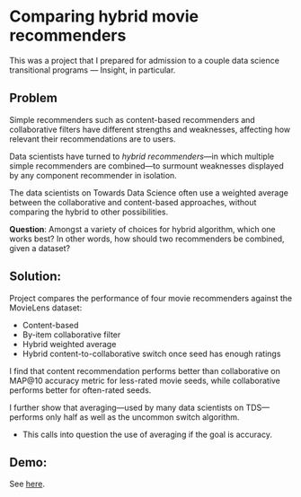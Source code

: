 # Comparing hybrid movie recommenders

This was a project that I prepared for admission to a couple data science transitional programs — Insight, in particular.

## Problem

Simple recommenders such as content-based recommenders and collaborative filters have different strengths and weaknesses, affecting how relevant their recommendations are to users.

Data scientists have turned to <I>hybrid recommenders</I>—in which multiple simple recommenders are combined—to surmount weaknesses displayed by any component recommender in isolation.

The data scientists on Towards Data Science often use a weighted average between the collaborative and content-based approaches, without comparing the hybrid to other possibilities.

<b>Question</b>: Amongst a variety of choices for hybrid algorithm, which one works best? In other words, how should two recommenders be combined, given a dataset?

## Solution:

Project compares the performance of four movie recommenders against the MovieLens dataset: 
- Content-based
- By-item collaborative filter
- Hybrid weighted average
- Hybrid content-to-collaborative switch once seed has enough ratings

I find that content recommendation performs better than collaborative on MAP@10 accuracy metric for less-rated movie seeds, while collaborative performs better for often-rated seeds.

I further show that averaging—used by many data scientists on TDS—performs only half as well as the uncommon switch algorithm.
- This calls into question the use of averaging if the goal is accuracy.

## Demo:

See [here](https://github.com/jzymet/recommender/blob/master/demo.ipynb).